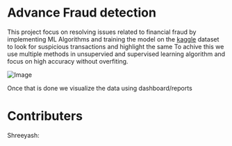 # Advance Fraud detection 

This project focus on resolving issues related to financial fraud by implementing ML Algorithms and training the model on the [kaggle](https://www.kaggle.com/datasets/sriharshaeedala/financial-fraud-detection-dataset) dataset to look for suspicious transactions and highlight
the same To achive this we use multiple methods in unsupervied and supervised learning algorithm and focus on high accuracy without overfiting. 

![Image](https://github.com/user-attachments/assets/4862c463-852b-4abf-94ec-e497d38defef)



Once that is done we visualize the data using dashboard/reports






# Contributers 
Shreeyash:












